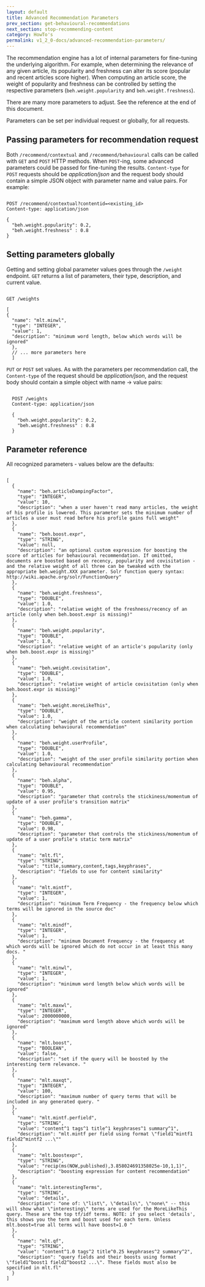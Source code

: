 ```yaml
---
layout: default
title: Advanced Recommendation Parameters
prev_section: get-behavioural-recommendations
next_section: stop-recommending-content
category: HowTo's
permalink: v1_2_0-docs/advanced-recommendation-parameters/
---
```

The recommendation engine has a lot of internal parameters for fine-tuning the underlying algorithm. For example, when determining the relevance of any given article, its popularity and freshness can alter its score (popular and recent articles score higher). When computing an article score, the weight of popularity and freshness can be controlled by setting the respective parameters (`beh.weight.popularity` and `beh.weight.freshness`).

There are many more parameters to adjust. See the reference at the end of this document.

Parameters can be set per individual request or globally, for all requests.

## Passing parameters for recommendation request

Both `/recommend/contextual` and `/recommend/behavioural` calls can be called with `GET` and `POST` HTTP methods. When `POST`-ing, some advanced parameters could be passed for fine-tuning the results. `Content-type` for `POST` requests should be *application/json* and the request body should contain a simple JSON object with parameter name and value pairs. For example:

<pre><code>
POST /recommend/contextual?contentid=&lt;existing_id&gt;
Content-type: application/json

{
  "beh.weight.popularity": 0.2,
  "beh.weight.freshness" : 0.8
}
</code></pre>

## Setting parameters globally

Getting and setting global parameter values goes through the `/weight` endpoint. `GET` returns a list of parameters, their type, description, and current value.

<pre><code>
GET /weights

[
{
  "name": "mlt.minwl",
  "type": "INTEGER",
  "value": 1,
  "description": "minimum word length, below which words will be ignored"
  },
  // ... more parameters here
  ]
</code></pre>

`PUT` or `POST` set values. As with the parameters per recommendation call, the `Content-type` of the request should be *application/json*, and the request body should contain a simple object with name -> value pairs:

<pre><code>
  POST /weights
  Content-type: application/json

  {
    "beh.weight.popularity": 0.2,
    "beh.weight.freshness" : 0.8
  }
</code></pre>

## Parameter reference

  All recognized parameters - values below are the defaults:

<pre><code>
[
  {
    "name": "beh.articleDampingFactor",
    "type": "INTEGER",
    "value": 10,
    "description": "when a user haven't read many articles, the weight of his profile is lowered. This parameter sets the minimum number of articles a user must read before his profile gains full weight"
  },
  {
    "name": "beh.boost.expr",
    "type": "STRING",
    "value": null,
    "description": "an optional custom expression for boosting the score of articles for behavioural recommendation. If omitted, documents are boosted based on recency, popularity and covisitation - and the relative weight of all three can be tweaked with the appropriate beh.weight.XXX parameter. Solr function query syntax: http://wiki.apache.org/solr/FunctionQuery"
  },
  {
    "name": "beh.weight.freshness",
    "type": "DOUBLE",
    "value": 1.0,
    "description": "relative weight of the freshness/recency of an article (only when beh.boost.expr is missing)"
  },
  {
    "name": "beh.weight.popularity",
    "type": "DOUBLE",
    "value": 1.0,
    "description": "relative weight of an article's popularity (only when beh.boost.expr is missing)"
  },
  {
    "name": "beh.weight.covisitation",
    "type": "DOUBLE",
    "value": 1.0,
    "description": "relative weight of article covisitation (only when beh.boost.expr is missing)"
  },
  {
    "name": "beh.weight.moreLikeThis",
    "type": "DOUBLE",
    "value": 1.0,
    "description": "weight of the article content similarity portion when calculating behavioural recommendation"
  },
  {
    "name": "beh.weight.userProfile",
    "type": "DOUBLE",
    "value": 1.0,
    "description": "weight of the user profile similarity portion when calculating behavioural recommendation"
  },
  {
    "name": "beh.alpha",
    "type": "DOUBLE",
    "value": 0.95,
    "description": "parameter that controls the stickiness/momentum of update of a user profile's transition matrix"
  },
  {
    "name": "beh.gamma",
    "type": "DOUBLE",
    "value": 0.98,
    "description": "parameter that controls the stickiness/momentum of update of a user profile's static term matrix"
  },
  {
    "name": "mlt.fl",
    "type": "STRING",
    "value": "title,summary,content,tags,keyphrases",
    "description": "fields to use for content similarity"
  },
  {
    "name": "mlt.mintf",
    "type": "INTEGER",
    "value": 1,
    "description": "minimum Term Frequency - the frequency below which terms will be ignored in the source doc"
  },
  {
    "name": "mlt.mindf",
    "type": "INTEGER",
    "value": 1,
    "description": "minimum Document Frequency - the frequency at which words will be ignored which do not occur in at least this many docs. "
  },
  {
    "name": "mlt.minwl",
    "type": "INTEGER",
    "value": 1,
    "description": "minimum word length below which words will be ignored"
  },
  {
    "name": "mlt.maxwl",
    "type": "INTEGER",
    "value": 2000000000,
    "description": "maximum word length above which words will be ignored"
  },
  {
    "name": "mlt.boost",
    "type": "BOOLEAN",
    "value": false,
    "description": "set if the query will be boosted by the interesting term relevance. "
  },
  {
    "name": "mlt.maxqt",
    "type": "INTEGER",
    "value": 100,
    "description": "maximum number of query terms that will be included in any generated query. "
  },
  {
    "name": "mlt.mintf.perfield",
    "type": "STRING",
    "value": "content^1 tags^1 title^1 keyphrases^1 summary^1",
    "description": "mlt.mintf per field using format \"field1^mintf1 field2^mintf2 ...\""
  },
  {
    "name": "mlt.boostexpr",
    "type": "STRING",
    "value": "recip(ms(NOW,published),3.858024691358025e-10,1,1)",
    "description": "boosting expression for content recommendation"
  },
  {
    "name": "mlt.interestingTerms",
    "type": "STRING",
    "value": "details",
    "description": "one of: \"list\", \"details\", \"none\" -- this will show what \"interesting\" terms are used for the MoreLikeThis query. These are the top tf/idf terms. NOTE: if you select 'details', this shows you the term and boost used for each term. Unless mlt.boost=true all terms will have boost=1.0 "
  },
  {
    "name": "mlt.qf",
    "type": "STRING",
    "value": "content^1.0 tags^2 title^0.25 keyphrases^2 summary^2",
    "description": "query fields and their boosts using format \"field1^boost1 field2^boost2 ...\". These fields must also be specified in mlt.fl"
  }
]
</code></pre>
